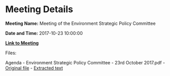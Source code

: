 # Meeting Details

**Meeting Name:** Meeting of the Environment Strategic Policy Committee

**Date and Time:** 2017-10-23 10:00:00

**[Link to Meeting](https://www.limerick.ie/council/whats-on/meeting-environment-strategic-policy-committee-0)**

Files: 

Agenda - Environment Strategic Policy Committee - 23rd October 2017.pdf - [Original file](https://www.limerick.ie/sites/default/files/media/documents/2017-10/Agenda%20-%20Environment%20Strategic%20Policy%20Committee%20-%2023rd%20October%202017.pdf) - [Extracted text](./Agenda%20-%20Environment%20Strategic%20Policy%20Committee%20-%2023rd%20October%202017.md)

